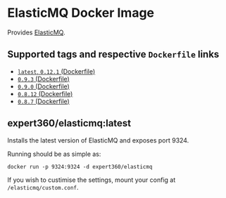 # ElasticMQ Docker Image

Provides [ElasticMQ](https://github.com/adamw/elasticmq).

## Supported tags and respective `Dockerfile` links
 * [`latest`, `0.12.1` (Dockerfile)](https://github.com/expert360/docker-elasticmq/blob/0.12.1/Dockerfile)
 * [`0.9.3` (Dockerfile)](https://github.com/expert360/docker-elasticmq/blob/0.9.3/Dockerfile)
 * [`0.9.0` (Dockerfile)](https://github.com/expert360/docker-elasticmq/blob/0.9.0/Dockerfile)
 * [`0.8.12` (Dockerfile)](https://github.com/expert360/docker-elasticmq/blob/0.8.12/Dockerfile)
 * [`0.8.7` (Dockerfile)](https://github.com/expert360/docker-elasticmq/blob/0.8.7/Dockerfile)

## expert360/elasticmq:latest

Installs the latest version of ElasticMQ and exposes port 9324.

Running should be as simple as:

    docker run -p 9324:9324 -d expert360/elasticmq

If you wish to custimise the settings, mount your config at `/elasticmq/custom.conf`.
